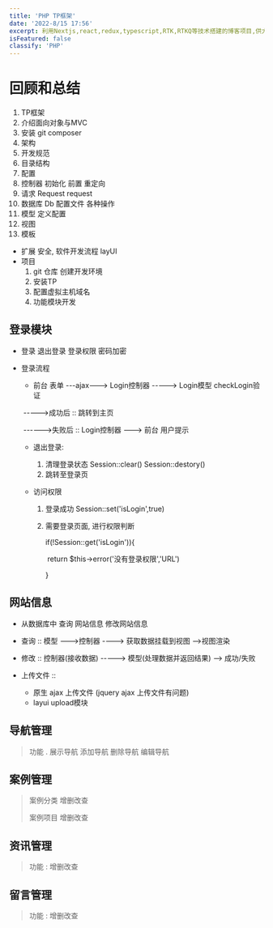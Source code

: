 ```yaml
---
title: 'PHP TP框架'
date: '2022-8/15 17:56'
excerpt: 利用Nextjs,react,redux,typescript,RTK,RTKQ等技术搭建的博客项目,供大家参考指正
isFeatured: false
classify: 'PHP'
---
```


# 回顾和总结

1. TP框架
2. 介绍面向对象与MVC
3. 安装 git  composer
4. 架构
5. 开发规范
6. 目录结构
7. 配置
8. 控制器   初始化 前置  重定向
9. 请求   Request   request
10. 数据库   Db  配置文件    各种操作
11. 模型   定义配置
12. 视图
13. 模板

- 扩展   安全,   软件开发流程  layUI
- 项目
  1. git  仓库  创建开发环境
  2. 安装TP
  3. 配置虚拟主机域名
  4. 功能模块开发



## 登录模块

- 登录  退出登录  登录权限 密码加密

- 登录流程

  -  前台  表单  ---ajax---> Login控制器   -----> Login模型   checkLogin验证

    ​		----->成功后   :: 跳转到主页

    ​		------>失败后  ::   Login控制器 ---> 前台 用户提示

  - 退出登录:

    1. 清理登录状态  Session::clear()   Session::destory()
    2. 跳转至登录页

  - 访问权限

    1. 登录成功    Session::set('isLogin',true)

    2. 需要登录页面, 进行权限判断

       if(!Session::get('isLogin')){

       ​	return   $this->error('没有登录权限','URL')

       }

## 网站信息

- 从数据库中 查询 网站信息    修改网站信息
- 查询 ::    模型  --->控制器   ---->  获取数据挂载到视图  -->视图渲染

- 修改 :: 控制器(接收数据)   -----> 模型(处理数据并返回结果) -->  成功/失败

- 上传文件 :: 
  - 原生  ajax 上传文件   (jquery  ajax  上传文件有问题)
  - layui  upload模块

## 导航管理

> 功能 .   展示导航  添加导航   删除导航 编辑导航

## 案例管理

>  案例分类   增删改查
>
>  案例项目 增删改查

## 资讯管理

> 功能  :  增删改查

## 留言管理

> 功能 : 增删改查